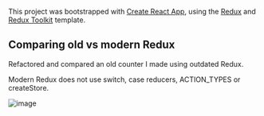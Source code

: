 This project was bootstrapped with [Create React App](https://github.com/facebook/create-react-app), using the [Redux](https://redux.js.org/) and [Redux Toolkit](https://redux-toolkit.js.org/) template.


## Comparing old vs modern Redux

Refactored and compared an old counter I made using outdated Redux. 

Modern Redux does not use switch, case reducers, ACTION_TYPES or createStore.

![image](https://user-images.githubusercontent.com/65421097/141785920-972045bf-d6db-4f4a-8ec9-421306625b1c.png)
